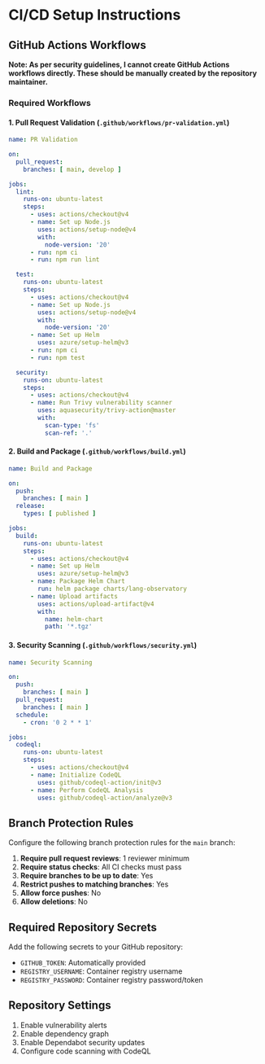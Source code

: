 # CI/CD Setup Instructions

## GitHub Actions Workflows

**Note: As per security guidelines, I cannot create GitHub Actions workflows directly. These should be manually created by the repository maintainer.**

### Required Workflows

#### 1. Pull Request Validation (`.github/workflows/pr-validation.yml`)

```yaml
name: PR Validation

on:
  pull_request:
    branches: [ main, develop ]

jobs:
  lint:
    runs-on: ubuntu-latest
    steps:
      - uses: actions/checkout@v4
      - name: Set up Node.js
        uses: actions/setup-node@v4
        with:
          node-version: '20'
      - run: npm ci
      - run: npm run lint

  test:
    runs-on: ubuntu-latest
    steps:
      - uses: actions/checkout@v4
      - name: Set up Node.js
        uses: actions/setup-node@v4
        with:
          node-version: '20'
      - name: Set up Helm
        uses: azure/setup-helm@v3
      - run: npm ci
      - run: npm test

  security:
    runs-on: ubuntu-latest
    steps:
      - uses: actions/checkout@v4
      - name: Run Trivy vulnerability scanner
        uses: aquasecurity/trivy-action@master
        with:
          scan-type: 'fs'
          scan-ref: '.'
```

#### 2. Build and Package (`.github/workflows/build.yml`)

```yaml
name: Build and Package

on:
  push:
    branches: [ main ]
  release:
    types: [ published ]

jobs:
  build:
    runs-on: ubuntu-latest
    steps:
      - uses: actions/checkout@v4
      - name: Set up Helm
        uses: azure/setup-helm@v3
      - name: Package Helm Chart
        run: helm package charts/lang-observatory
      - name: Upload artifacts
        uses: actions/upload-artifact@v4
        with:
          name: helm-chart
          path: '*.tgz'
```

#### 3. Security Scanning (`.github/workflows/security.yml`)

```yaml
name: Security Scanning

on:
  push:
    branches: [ main ]
  pull_request:
    branches: [ main ]
  schedule:
    - cron: '0 2 * * 1'

jobs:
  codeql:
    runs-on: ubuntu-latest
    steps:
      - uses: actions/checkout@v4
      - name: Initialize CodeQL
        uses: github/codeql-action/init@v3
      - name: Perform CodeQL Analysis
        uses: github/codeql-action/analyze@v3
```

## Branch Protection Rules

Configure the following branch protection rules for the `main` branch:

1. **Require pull request reviews**: 1 reviewer minimum
2. **Require status checks**: All CI checks must pass
3. **Require branches to be up to date**: Yes
4. **Restrict pushes to matching branches**: Yes
5. **Allow force pushes**: No
6. **Allow deletions**: No

## Required Repository Secrets

Add the following secrets to your GitHub repository:

- `GITHUB_TOKEN`: Automatically provided
- `REGISTRY_USERNAME`: Container registry username
- `REGISTRY_PASSWORD`: Container registry password/token

## Repository Settings

1. Enable vulnerability alerts
2. Enable dependency graph
3. Enable Dependabot security updates
4. Configure code scanning with CodeQL
